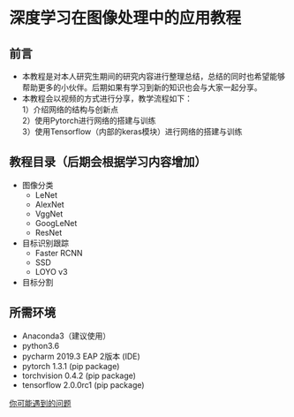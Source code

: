 # 深度学习在图像处理中的应用教程

## 前言
* 本教程是对本人研究生期间的研究内容进行整理总结，总结的同时也希望能够帮助更多的小伙伴。后期如果有学习到新的知识也会与大家一起分享。
* 本教程会以视频的方式进行分享，教学流程如下：  
1）介绍网络的结构与创新点  
2）使用Pytorch进行网络的搭建与训练  
3）使用Tensorflow（内部的keras模块）进行网络的搭建与训练 


## 教程目录（后期会根据学习内容增加）
* 图像分类
    * LeNet
    * AlexNet
    * VggNet
    * GoogLeNet
    * ResNet
* 目标识别跟踪
    * Faster RCNN
    * SSD
    * LOYO v3
* 目标分割


## 所需环境
* Anaconda3（建议使用）
* python3.6
* pycharm 2019.3 EAP 2版本 (IDE)
* pytorch 1.3.1 (pip package)
* torchvision 0.4.2 (pip package)
* tensorflow 2.0.0rc1 (pip package)

[你可能遇到的问题](./summary_problem.md)